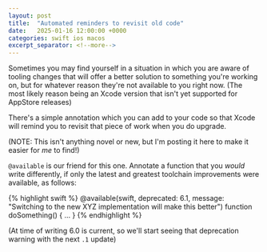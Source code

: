 ```yaml
---
layout: post
title:  "Automated reminders to revisit old code"
date:   2025-01-16 12:00:00 +0000
categories: swift ios macos
excerpt_separator: <!--more-->
---
```


Sometimes you may find yourself in a situation in which you are aware of tooling changes that will offer a better solution to something you're working on, but for whatever reason they're not available to you right now. (The most likely reason being an Xcode version that isn't yet supported for AppStore releases)

There's a simple annotation which you can add to your code so that Xcode will remind you to revisit that piece of work when you do upgrade.

<!--more-->

(NOTE: This isn't anything novel or new, but I'm posting it here to make it easier for *me* to find!)

`@available` is our friend for this one. Annotate a function that you *would* write differently, if only the latest and greatest toolchain improvements were available, as follows:

{% highlight swift %}
@available(swift, deprecated: 6.1,
           message: "Switching to the new XYZ implementation will make this better")
function doSomething() { ... }
{% endhighlight %}

(At time of writing 6.0 is current, so we'll start seeing that deprecation warning with the next `.1` update)

